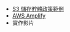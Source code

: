 * [S3 儲存貯體政策範例](https://docs.aws.amazon.com/zh_tw/AmazonS3/latest/userguide/example-bucket-policies.html)
* [AWS Amplify](https://aws.amazon.com/tw/amplify/)
* 實作影片
